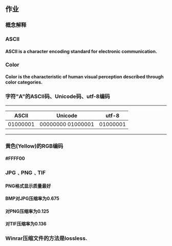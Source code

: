 ## 作业

### 概念解释

### ASCII
#### ASCII is a character encoding standard for electronic communication.

### Color
#### Color is the characteristic of human visual perception described through color categories.

### 字符"A"的ASCII码、Unicode码、utf-8编码
***

| ASCII | Unicode | utf-8 |
| :-----: | :-----: | :-----: |
| 01000001 | 00000000 01000001 | 01000001 |

***
### 黄色(Yellow)的RGB编码
#### **#FFFF00**

### JPG﹑PNG﹑TIF
#### PNG格式显示质量最好
#### BMP对JPG压缩率为0.675 
#### 对PNG压缩率为0.125 
#### 对TIF压缩率为0.136

### Winrar压缩文件的方法是lossless.